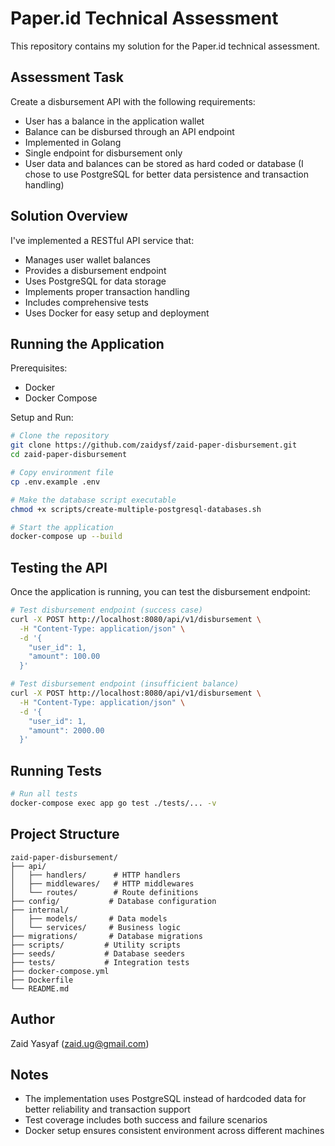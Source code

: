 # Paper.id Technical Assessment

This repository contains my solution for the Paper.id technical assessment.

## Assessment Task
Create a disbursement API with the following requirements:
- User has a balance in the application wallet
- Balance can be disbursed through an API endpoint
- Implemented in Golang
- Single endpoint for disbursement only
- User data and balances can be stored as hard coded or database (I chose to use PostgreSQL for better data persistence and transaction handling)

## Solution Overview

I've implemented a RESTful API service that:
- Manages user wallet balances
- Provides a disbursement endpoint
- Uses PostgreSQL for data storage
- Implements proper transaction handling
- Includes comprehensive tests
- Uses Docker for easy setup and deployment

## Running the Application

Prerequisites:
- Docker
- Docker Compose

Setup and Run:
```bash
# Clone the repository
git clone https://github.com/zaidysf/zaid-paper-disbursement.git
cd zaid-paper-disbursement

# Copy environment file
cp .env.example .env

# Make the database script executable
chmod +x scripts/create-multiple-postgresql-databases.sh

# Start the application
docker-compose up --build
```

## Testing the API

Once the application is running, you can test the disbursement endpoint:

```bash
# Test disbursement endpoint (success case)
curl -X POST http://localhost:8080/api/v1/disbursement \
  -H "Content-Type: application/json" \
  -d '{
    "user_id": 1,
    "amount": 100.00
  }'

# Test disbursement endpoint (insufficient balance)
curl -X POST http://localhost:8080/api/v1/disbursement \
  -H "Content-Type: application/json" \
  -d '{
    "user_id": 1,
    "amount": 2000.00
  }'
```

## Running Tests

```bash
# Run all tests
docker-compose exec app go test ./tests/... -v
```

## Project Structure
```
zaid-paper-disbursement/
├── api/
│   ├── handlers/      # HTTP handlers
│   ├── middlewares/   # HTTP middlewares
│   └── routes/        # Route definitions
├── config/           # Database configuration
├── internal/
│   ├── models/       # Data models
│   └── services/     # Business logic
├── migrations/       # Database migrations
├── scripts/         # Utility scripts
├── seeds/           # Database seeders
├── tests/           # Integration tests
├── docker-compose.yml
├── Dockerfile
└── README.md
```

## Author
Zaid Yasyaf (zaid.ug@gmail.com)

## Notes
- The implementation uses PostgreSQL instead of hardcoded data for better reliability and transaction support
- Test coverage includes both success and failure scenarios
- Docker setup ensures consistent environment across different machines